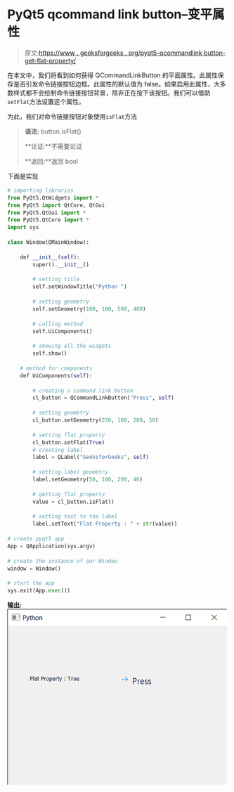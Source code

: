 # PyQt5 qcommand link button–变平属性

> 原文:[https://www . geeksforgeeks . org/pyqt5-qcommandlink button-get-flat-property/](https://www.geeksforgeeks.org/pyqt5-qcommandlinkbutton-getting-flat-property/)

在本文中，我们将看到如何获得 QCommandLinkButton 的平面属性。此属性保存是否引发命令链接按钮边框。此属性的默认值为 false。如果启用此属性，大多数样式都不会绘制命令链接按钮背景，除非正在按下该按钮。我们可以借助`setFlat`方法设置这个属性。

为此，我们对命令链接按钮对象使用`isFlat`方法

> **语法:** button.isFlat()
> 
> **论证:**不需要论证
> 
> **返回:**返回 bool

下面是实现

```py
# importing libraries
from PyQt5.QtWidgets import * 
from PyQt5 import QtCore, QtGui
from PyQt5.QtGui import * 
from PyQt5.QtCore import * 
import sys

class Window(QMainWindow):

    def __init__(self):
        super().__init__()

        # setting title
        self.setWindowTitle("Python ")

        # setting geometry
        self.setGeometry(100, 100, 500, 400)

        # calling method
        self.UiComponents()

        # showing all the widgets
        self.show()

    # method for components
    def UiComponents(self):

        # creating a command link button
        cl_button = QCommandLinkButton("Press", self)

        # setting geometry
        cl_button.setGeometry(250, 100, 200, 50)

        # setting flat property
        cl_button.setFlat(True)
        # creating label
        label = QLabel("GeeksforGeeks", self)

        # setting label geometry
        label.setGeometry(50, 100, 200, 40)

        # getting flat property
        value = cl_button.isFlat()

        # setting text to the label
        label.setText("Flat Property : " + str(value))

# create pyqt5 app
App = QApplication(sys.argv)

# create the instance of our Window
window = Window()

# start the app
sys.exit(App.exec())
```

**输出:**
![](img/95cb8ebccf11ce6f73cd999f0a3f5bd0.png)